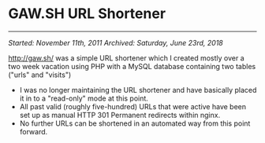# GAW.SH URL Shortener

---------------------------------------

*Started: November 11th, 2011*
*Archived: Saturday, June 23rd, 2018*

http://gaw.sh/ was a simple URL shortener which I created mostly over a two week vacation using PHP with a MySQL database containing two tables ("urls" and "visits")

- I was no longer maintaining the URL shortener and have basically placed it in to a "read-only" mode at this point.
- All past valid (roughly five-hundred) URLs that were active have been set up as manual HTTP 301 Permanent redirects within nginx.
- No further URLs can be shortened in an automated way from this point forward.
